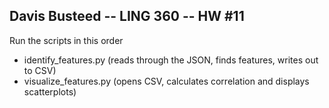 ## Davis Busteed -- LING 360 -- HW #11

Run the scripts in this order
* identify_features.py  (reads through the JSON, finds features, writes out to CSV)
* visualize_features.py  (opens CSV, calculates correlation and displays scatterplots)